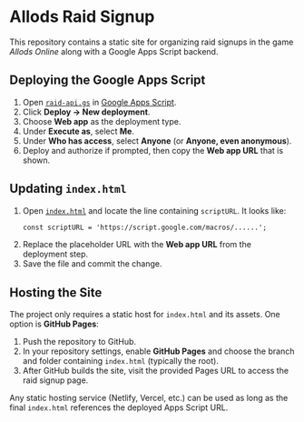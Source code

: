 # Allods Raid Signup

This repository contains a static site for organizing raid signups in the game *Allods Online* along with a Google Apps Script backend.

## Deploying the Google Apps Script

1. Open [`raid-api.gs`](raid-api.gs) in [Google Apps Script](https://script.google.com/).
2. Click **Deploy → New deployment**.
3. Choose **Web app** as the deployment type.
4. Under **Execute as**, select **Me**.
5. Under **Who has access**, select **Anyone** (or **Anyone, even anonymous**).
6. Deploy and authorize if prompted, then copy the **Web app URL** that is shown.

## Updating `index.html`

1. Open [`index.html`](index.html) and locate the line containing `scriptURL`.
   It looks like:
   ```html
   const scriptURL = 'https://script.google.com/macros/......';
   ```
2. Replace the placeholder URL with the **Web app URL** from the deployment step.
3. Save the file and commit the change.

## Hosting the Site

The project only requires a static host for `index.html` and its assets. One option is **GitHub Pages**:

1. Push the repository to GitHub.
2. In your repository settings, enable **GitHub Pages** and choose the branch and folder containing `index.html` (typically the root).
3. After GitHub builds the site, visit the provided Pages URL to access the raid signup page.

Any static hosting service (Netlify, Vercel, etc.) can be used as long as the final `index.html` references the deployed Apps Script URL.
